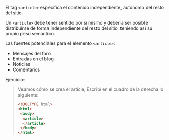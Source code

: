 El tag `<article>` especifica el contenido independiente, autónomo del resto del sitio.

Un `<article>` debe tener sentido por sí mismo y debería ser posible distribuirse de forma independiente del resto del sitio, teniendo así su propio peso semantico.

Las fuentes potenciales para el elemento `<article>`:

* Mensajes del foro
* Entradas en el blog
* Noticias
* Comentarios

Ejercicio:
> Veamos cómo se crea el article; Escribí en el cuadro de la derecha lo siguiente:
>
> ```html
> <!DOCTYPE html>
> <html>
>  <body>
>   <article> 
>   </article>
>  </body>
> </html>